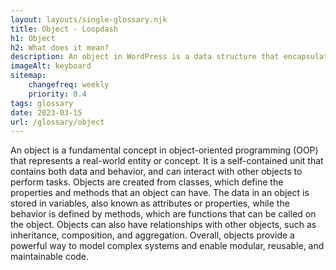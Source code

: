 ```yaml
--- 
layout: layouts/single-glossary.njk
title: Object - Loopdash
h1: Object
h2: What does it mean?
description: An object in WordPress is a data structure that encapsulates related properties and methods, allowing for modular and reusable code.
imageAlt: keyboard
sitemap:
	changefreq: weekly
	priority: 0.4
tags: glossary
date: 2023-03-15
url: /glossary/object
---
```


An object is a fundamental concept in object-oriented programming (OOP) that represents a real-world entity or concept. It is a self-contained unit that contains both data and behavior, and can interact with other objects to perform tasks. Objects are created from classes, which define the properties and methods that an object can have. The data in an object is stored in variables, also known as attributes or properties, while the behavior is defined by methods, which are functions that can be called on the object. Objects can also have relationships with other objects, such as inheritance, composition, and aggregation. Overall, objects provide a powerful way to model complex systems and enable modular, reusable, and maintainable code.
